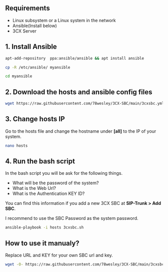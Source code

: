 ## Requirements
- Linux subsystem or a Linux system in the network
- Ansible(Install below)
- 3CX Server

## 1. Install Ansible
```sh
apt-add-repository  ppa:ansible/ansible && apt install ansible
```
```sh
cp -R /etc/ansible/ myansible
```
```sh
cd myansible
```
## 2. Download the hosts and ansible config files
```sh
wget https://raw.githubusercontent.com/78wesley/3CX-SBC/main/3cxsbc.yml && wget https://raw.githubusercontent.com/78wesley/3CX-SBC/main/hosts
```
## 3. Change hosts IP
Go to the hosts file and change the hostname under **[all]** to the IP of your system.
```sh
nano hosts
```
## 4. Run the bash script
In the bash script you will be ask for the following things.
- What will be the password of the system?
- What is the Web Url?
- What is the Authentication KEY ID?

You can find this information if you add a new 3CX SBC at **SIP-Trunk > Add SBC**. 

I recommend to use the SBC Password as the system password.
```sh
ansible-playbook -i hosts 3cxsbc.sh
```
## How to use it manualy?
Replace URL and KEY for your own SBC url and key.
```sh
wget -O- https://raw.githubusercontent.com/78wesley/3CX-SBC/main/3cxsbc.sh | bash /dev/stdin -u "URL" -k "KEY" -a 1
```
